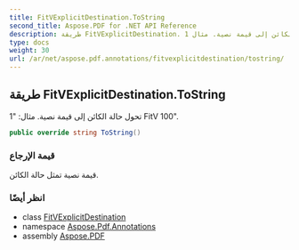 ```yaml
---
title: FitVExplicitDestination.ToString
second_title: Aspose.PDF for .NET API Reference
description: طريقة FitVExplicitDestination. تحول حالة الكائن إلى قيمة نصية. مثال 1 FitV 100
type: docs
weight: 30
url: /ar/net/aspose.pdf.annotations/fitvexplicitdestination/tostring/
---
```

## طريقة FitVExplicitDestination.ToString

تحول حالة الكائن إلى قيمة نصية. مثال: "1 FitV 100".

```csharp
public override string ToString()
```

### قيمة الإرجاع

قيمة نصية تمثل حالة الكائن.

### انظر أيضًا

* class [FitVExplicitDestination](../)
* namespace [Aspose.Pdf.Annotations](../../../aspose.pdf.annotations/)
* assembly [Aspose.PDF](../../../)